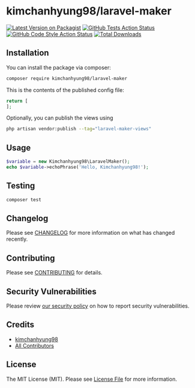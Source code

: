 # kimchanhyung98/laravel-maker

[![Latest Version on Packagist](https://img.shields.io/packagist/v/kimchanhyung98/laravel-maker.svg?style=flat-square)](https://packagist.org/packages/kimchanhyung98/laravel-maker)
[![GitHub Tests Action Status](https://img.shields.io/github/actions/workflow/status/kimchanhyung98/laravel-maker/run-tests.yml?branch=main&label=tests&style=flat-square)](https://github.com/kimchanhyung98/laravel-maker/actions?query=workflow%3Arun-tests+branch%3Amain)
[![GitHub Code Style Action Status](https://img.shields.io/github/actions/workflow/status/kimchanhyung98/laravel-maker/fix-php-code-style-issues.yml?branch=main&label=code%20style&style=flat-square)](https://github.com/kimchanhyung98/laravel-maker/actions?query=workflow%3A"Fix+PHP+code+style+issues"+branch%3Amain)
[![Total Downloads](https://img.shields.io/packagist/dt/kimchanhyung98/laravel-maker.svg?style=flat-square)](https://packagist.org/packages/kimchanhyung98/laravel-maker)

## Installation

You can install the package via composer:

```bash
composer require kimchanhyung98/laravel-maker
```

This is the contents of the published config file:

```php
return [
];
```

Optionally, you can publish the views using

```bash
php artisan vendor:publish --tag="laravel-maker-views"
```

## Usage

```php
$variable = new Kimchanhyung98\LaravelMaker();
echo $variable->echoPhrase('Hello, Kimchanhyung98!');
```

## Testing

```bash
composer test
```

## Changelog

Please see [CHANGELOG](CHANGELOG.md) for more information on what has changed recently.

## Contributing

Please see [CONTRIBUTING](CONTRIBUTING.md) for details.

## Security Vulnerabilities

Please review [our security policy](../../security/policy) on how to report security vulnerabilities.

## Credits

- [kimchanhyung98](https://github.com/kimchanhyung98)
- [All Contributors](../../contributors)

## License

The MIT License (MIT). Please see [License File](LICENSE.md) for more information.
